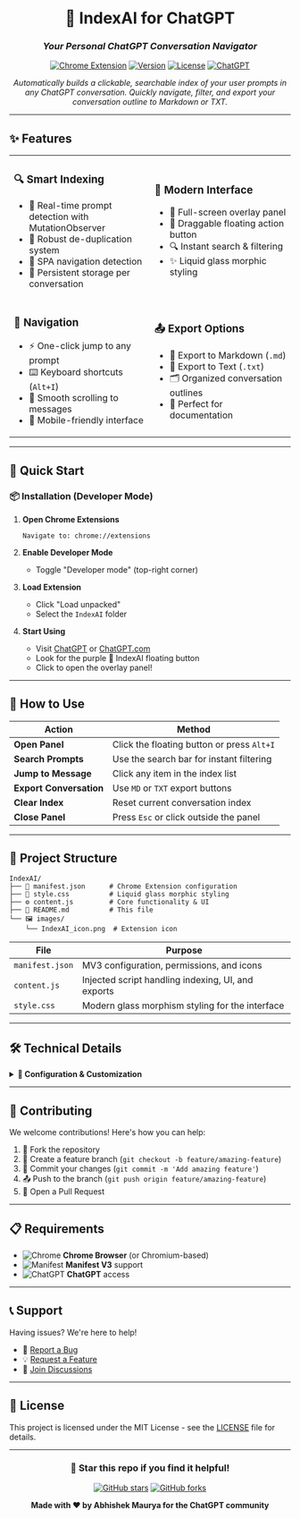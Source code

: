 <div align="center">

# 🚀 IndexAI for ChatGPT

### *Your Personal ChatGPT Conversation Navigator*

[![Chrome Extension](https://img.shields.io/badge/Chrome-Extension-4285F4?style=for-the-badge&logo=googlechrome&logoColor=white)](https://chrome.google.com/webstore)
[![Version](https://img.shields.io/badge/Version-1.1.0-brightgreen?style=for-the-badge)](https://github.com/abhishekmaurya/IndexAI)
[![License](https://img.shields.io/badge/License-MIT-blue?style=for-the-badge)](LICENSE)
[![ChatGPT](https://img.shields.io/badge/ChatGPT-Compatible-00A67E?style=for-the-badge&logo=openai&logoColor=white)](https://chat.openai.com)

*Automatically builds a clickable, searchable index of your user prompts in any ChatGPT conversation. Quickly navigate, filter, and export your conversation outline to Markdown or TXT.*

</div>

---

## ✨ Features

<table>
<tr>
<td width="50%">

### 🔍 **Smart Indexing**
- 🤖 Real-time prompt detection with MutationObserver
- 🎯 Robust de-duplication system
- 📍 SPA navigation detection
- 💾 Persistent storage per conversation

</td>
<td width="50%">

### 🎨 **Modern Interface**
- 🌟 Full-screen overlay panel
- 🎈 Draggable floating action button
- 🔍 Instant search & filtering
- ✨ Liquid glass morphic styling

</td>
</tr>
<tr>
<td width="50%">

### 🚀 **Navigation**
- ⚡ One-click jump to any prompt
- ⌨️ Keyboard shortcuts (`Alt+I`)
- 🎯 Smooth scrolling to messages
- 📱 Mobile-friendly interface

</td>
<td width="50%">

### 📤 **Export Options**
- 📝 Export to Markdown (`.md`)
- 📄 Export to Text (`.txt`)
- 🗂️ Organized conversation outlines
- 💼 Perfect for documentation

</td>
</tr>
</table>

---

## 🚀 Quick Start

### 📦 Installation (Developer Mode)

1. **Open Chrome Extensions**
   ```
   Navigate to: chrome://extensions
   ```

2. **Enable Developer Mode**
   - Toggle "Developer mode" (top-right corner)

3. **Load Extension**
   - Click "Load unpacked"
   - Select the `IndexAI` folder

4. **Start Using**
   - Visit [ChatGPT](https://chat.openai.com) or [ChatGPT.com](https://chatgpt.com)
   - Look for the purple 🎈 IndexAI floating button
   - Click to open the overlay panel!

---

## 🎯 How to Use

| Action | Method |
|--------|--------|
| **Open Panel** | Click the floating button or press `Alt+I` |
| **Search Prompts** | Use the search bar for instant filtering |
| **Jump to Message** | Click any item in the index list |
| **Export Conversation** | Use `MD` or `TXT` export buttons |
| **Clear Index** | Reset current conversation index |
| **Close Panel** | Press `Esc` or click outside the panel |

---

## 📁 Project Structure

```
IndexAI/
├── 📄 manifest.json      # Chrome Extension configuration
├── 🎨 style.css          # Liquid glass morphic styling
├── ⚙️ content.js         # Core functionality & UI
├── 📖 README.md          # This file
└── 🖼️ images/
    └── IndexAI_icon.png  # Extension icon
```

| File | Purpose |
|------|---------|
| `manifest.json` | MV3 configuration, permissions, and icons |
| `content.js` | Injected script handling indexing, UI, and exports |
| `style.css` | Modern glass morphism styling for the interface |

---

## 🛠️ Technical Details

<details>
<summary><strong>🔧 Configuration & Customization</strong></summary>

### DOM Selector Updates
If ChatGPT's interface changes and breaks prompt detection:
```javascript
// Update USER_MESSAGE_SELECTORS in content.js
const USER_MESSAGE_SELECTORS = [
  // Add new selectors here
];
```

### Storage Management
- **Scope**: Per-conversation storage using URL path `/c/<id>`
- **Fallback**: Session-based storage when conversation ID unavailable
- **API**: Chrome Storage Local API for persistence

### Icon Resources
- **Location**: `images/IndexAI_icon.png`
- **Accessibility**: Declared in `web_accessible_resources`
- **Formats**: 16x16, 32x32, 48x48, 128x128

</details>

---

## 🤝 Contributing

We welcome contributions! Here's how you can help:

1. 🍴 Fork the repository
2. 🌿 Create a feature branch (`git checkout -b feature/amazing-feature`)
3. 💾 Commit your changes (`git commit -m 'Add amazing feature'`)
4. 📤 Push to the branch (`git push origin feature/amazing-feature`)
5. 🎉 Open a Pull Request

---

## 📋 Requirements

- ![Chrome](https://img.shields.io/badge/Chrome-4285F4?style=flat&logo=googlechrome&logoColor=white) **Chrome Browser** (or Chromium-based)
- ![Manifest](https://img.shields.io/badge/Manifest-V3-green?style=flat) **Manifest V3** support
- ![ChatGPT](https://img.shields.io/badge/ChatGPT-Account-00A67E?style=flat&logo=openai&logoColor=white) **ChatGPT** access

---

## 📞 Support

Having issues? We're here to help!

- 🐛 [Report a Bug](https://github.com/abhishekmaurya/IndexAI/issues/new?template=bug_report.md)
- 💡 [Request a Feature](https://github.com/abhishekmaurya/IndexAI/issues/new?template=feature_request.md)
- 💬 [Join Discussions](https://github.com/abhishekmaurya/IndexAI/discussions)

---

## 📄 License

This project is licensed under the MIT License - see the [LICENSE](LICENSE) file for details.

---

<div align="center">

### 🌟 Star this repo if you find it helpful!

[![GitHub stars](https://img.shields.io/github/stars/abhishekmaurya/IndexAI?style=social)](https://github.com/abhishekmaurya/IndexAI/stargazers)
[![GitHub forks](https://img.shields.io/github/forks/abhishekmaurya/IndexAI?style=social)](https://github.com/abhishekmaurya/IndexAI/network/members)

**Made with ❤️ by Abhishek Maurya for the ChatGPT community**

</div>
